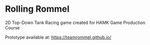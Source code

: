 # Rolling Rommel
2D Top-Down Tank Racing game created for HAMK Game Production Course

Prototype available at:
https://teamrommel.github.io/
